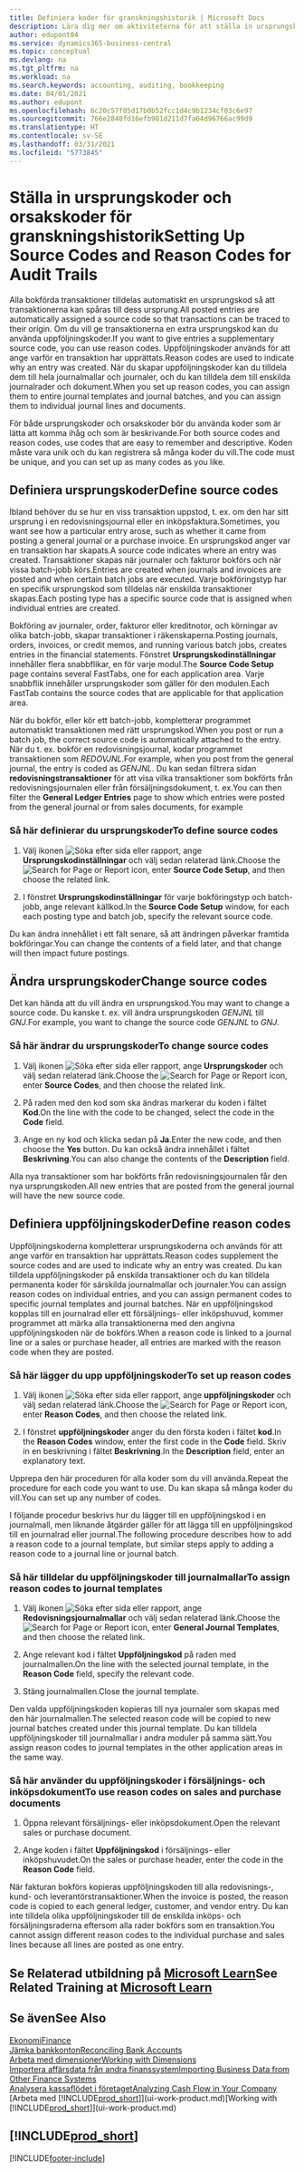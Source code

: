 ```yaml
---
title: Definiera koder för granskningshistorik | Microsoft Docs
description: Lära dig mer om aktiviteterna för att ställa in ursprungskoder och orsakskoder som du kan använda för att spåra granskningshistorik.
author: edupont04
ms.service: dynamics365-business-central
ms.topic: conceptual
ms.devlang: na
ms.tgt_pltfrm: na
ms.workload: na
ms.search.keywords: accounting, auditing, bookkeeping
ms.date: 04/01/2021
ms.author: edupont
ms.openlocfilehash: 6c20c57f05d17b0b52fcc1d4c9b1234cf03c6e97
ms.sourcegitcommit: 766e2840fd16efb901d211d7fa64d96766ac99d9
ms.translationtype: HT
ms.contentlocale: sv-SE
ms.lasthandoff: 03/31/2021
ms.locfileid: "5773845"
---
```

# <a name="setting-up-source-codes-and-reason-codes-for-audit-trails"></a><span data-ttu-id="a4bcf-103">Ställa in ursprungskoder och orsakskoder för granskningshistorik</span><span class="sxs-lookup"><span data-stu-id="a4bcf-103">Setting Up Source Codes and Reason Codes for Audit Trails</span></span>

<span data-ttu-id="a4bcf-104">Alla bokförda transaktioner tilldelas automatiskt en ursprungskod så att transaktionerna kan spåras till dess ursprung.</span><span class="sxs-lookup"><span data-stu-id="a4bcf-104">All posted entries are automatically assigned a source code so that transactions can be traced to their origin.</span></span> <span data-ttu-id="a4bcf-105">Om du vill ge transaktionerna en extra ursprungskod kan du använda uppföljningskoder.</span><span class="sxs-lookup"><span data-stu-id="a4bcf-105">If you want to give entries a supplementary source code, you can use reason codes.</span></span> <span data-ttu-id="a4bcf-106">Uppföljningskoder används för att ange varför en transaktion har upprättats.</span><span class="sxs-lookup"><span data-stu-id="a4bcf-106">Reason codes are used to indicate why an entry was created.</span></span> <span data-ttu-id="a4bcf-107">När du skapar uppföljningskoder kan du tilldela dem till hela journalmallar och journaler, och du kan tilldela dem till enskilda journalrader och dokument.</span><span class="sxs-lookup"><span data-stu-id="a4bcf-107">When you set up reason codes, you can assign them to entire journal templates and journal batches, and you can assign them to individual journal lines and documents.</span></span>  

<span data-ttu-id="a4bcf-108">För både ursprungskoder och orsakskoder bör du använda koder som är lätta att komma ihåg och som är beskrivande.</span><span class="sxs-lookup"><span data-stu-id="a4bcf-108">For both source codes and reason codes, use codes that are easy to remember and descriptive.</span></span> <span data-ttu-id="a4bcf-109">Koden måste vara unik och du kan registrera så många koder du vill.</span><span class="sxs-lookup"><span data-stu-id="a4bcf-109">The code must be unique, and you can set up as many codes as you like.</span></span>

## <a name="define-source-codes"></a><span data-ttu-id="a4bcf-110">Definiera ursprungskoder</span><span class="sxs-lookup"><span data-stu-id="a4bcf-110">Define source codes</span></span>

<span data-ttu-id="a4bcf-111">Ibland behöver du se hur en viss transaktion uppstod, t. ex. om den har sitt ursprung i en redovisningsjournal eller en inköpsfaktura.</span><span class="sxs-lookup"><span data-stu-id="a4bcf-111">Sometimes, you want see how a particular entry arose, such as whether it came from posting a general journal or a purchase invoice.</span></span> <span data-ttu-id="a4bcf-112">En ursprungskod anger var en transaktion har skapats.</span><span class="sxs-lookup"><span data-stu-id="a4bcf-112">A source code indicates where an entry was created.</span></span> <span data-ttu-id="a4bcf-113">Transaktioner skapas när journaler och fakturor bokförs och när vissa batch-jobb körs.</span><span class="sxs-lookup"><span data-stu-id="a4bcf-113">Entries are created when journals and invoices are posted and when certain batch jobs are executed.</span></span> <span data-ttu-id="a4bcf-114">Varje bokföringstyp har en specifik ursprungskod som tilldelas när enskilda transaktioner skapas.</span><span class="sxs-lookup"><span data-stu-id="a4bcf-114">Each posting type has a specific source code that is assigned when individual entries are created.</span></span>  

<span data-ttu-id="a4bcf-115">Bokföring av journaler, order, fakturor eller kreditnotor, och körningar av olika batch-jobb, skapar transaktioner i räkenskaperna.</span><span class="sxs-lookup"><span data-stu-id="a4bcf-115">Posting journals, orders, invoices, or credit memos, and running various batch jobs, creates entries in the financial statements.</span></span> <span data-ttu-id="a4bcf-116">Fönstret **Ursprungskodinställningar** innehåller flera snabbflikar, en för varje modul.</span><span class="sxs-lookup"><span data-stu-id="a4bcf-116">The **Source Code Setup** page contains several FastTabs, one for each application area.</span></span> <span data-ttu-id="a4bcf-117">Varje snabbflik innehåller ursprungskoder som gäller för den modulen.</span><span class="sxs-lookup"><span data-stu-id="a4bcf-117">Each FastTab contains the source codes that are applicable for that application area.</span></span>

<span data-ttu-id="a4bcf-118">När du bokför, eller kör ett batch-jobb, kompletterar programmet automatiskt transaktionen med rätt ursprungskod.</span><span class="sxs-lookup"><span data-stu-id="a4bcf-118">When you post or run a batch job, the correct source code is automatically attached to the entry.</span></span> <span data-ttu-id="a4bcf-119">När du t. ex. bokför en redovisningsjournal, kodar programmet transaktionen som *REDOVJNL*.</span><span class="sxs-lookup"><span data-stu-id="a4bcf-119">For example, when you post from the general journal, the entry is coded as *GENJNL*.</span></span> <span data-ttu-id="a4bcf-120">Du kan sedan filtrera sidan **redovisningstransaktioner** för att visa vilka transaktioner som bokförts från redovisningsjournalen eller från försäljningsdokument, t. ex.</span><span class="sxs-lookup"><span data-stu-id="a4bcf-120">You can then filter the **General Ledger Entries** page to show which entries were posted from the general journal or from sales documents, for example</span></span>

### <a name="to-define-source-codes"></a><span data-ttu-id="a4bcf-121">Så här definierar du ursprungskoder</span><span class="sxs-lookup"><span data-stu-id="a4bcf-121">To define source codes</span></span>

1. <span data-ttu-id="a4bcf-122">Välj ikonen ![Söka efter sida eller rapport](media/ui-search/search_small.png "Ikonen Sök efter sida eller rapport"), ange **Ursprungskodinställningar** och välj sedan relaterad länk.</span><span class="sxs-lookup"><span data-stu-id="a4bcf-122">Choose the ![Search for Page or Report](media/ui-search/search_small.png "Search for Page or Report icon") icon, enter **Source Code Setup**, and then choose the related link.</span></span>  

2. <span data-ttu-id="a4bcf-123">I fönstret **Ursprungskodinställningar** för varje bokföringstyp och batch-jobb, ange relevant källkod.</span><span class="sxs-lookup"><span data-stu-id="a4bcf-123">In the **Source Code Setup** window, for each each posting type and batch job, specify the relevant source code.</span></span>  

<span data-ttu-id="a4bcf-124">Du kan ändra innehållet i ett fält senare, så att ändringen påverkar framtida bokföringar.</span><span class="sxs-lookup"><span data-stu-id="a4bcf-124">You can change the contents of a field later, and that change will then impact future postings.</span></span>

## <a name="change-source-codes"></a><span data-ttu-id="a4bcf-125">Ändra ursprungskoder</span><span class="sxs-lookup"><span data-stu-id="a4bcf-125">Change source codes</span></span>

<span data-ttu-id="a4bcf-126">Det kan hända att du vill ändra en ursprungskod.</span><span class="sxs-lookup"><span data-stu-id="a4bcf-126">You may want to change a source code.</span></span> <span data-ttu-id="a4bcf-127">Du kanske t. ex. vill ändra ursprungskoden *GENJNL* till *GNJ*.</span><span class="sxs-lookup"><span data-stu-id="a4bcf-127">For example, you want to change the source code *GENJNL* to *GNJ*.</span></span>

### <a name="to-change-source-codes"></a><span data-ttu-id="a4bcf-128">Så här ändrar du ursprungskoder</span><span class="sxs-lookup"><span data-stu-id="a4bcf-128">To change source codes</span></span>

1. <span data-ttu-id="a4bcf-129">Välj ikonen ![Söka efter sida eller rapport](media/ui-search/search_small.png "Ikonen Sök efter sida eller rapport"), ange **Ursprungskoder** och välj sedan relaterad länk.</span><span class="sxs-lookup"><span data-stu-id="a4bcf-129">Choose the ![Search for Page or Report](media/ui-search/search_small.png "Search for Page or Report icon") icon, enter **Source Codes**, and then choose the related link.</span></span>

2. <span data-ttu-id="a4bcf-130">På raden med den kod som ska ändras markerar du koden i fältet **Kod**.</span><span class="sxs-lookup"><span data-stu-id="a4bcf-130">On the line with the code to be changed, select the code in the **Code** field.</span></span>

3. <span data-ttu-id="a4bcf-131">Ange en ny kod och klicka sedan på **Ja**.</span><span class="sxs-lookup"><span data-stu-id="a4bcf-131">Enter the new code, and then choose the **Yes** button.</span></span> <span data-ttu-id="a4bcf-132">Du kan också ändra innehållet i fältet **Beskrivning**.</span><span class="sxs-lookup"><span data-stu-id="a4bcf-132">You can also change the contents of the **Description** field.</span></span>

<span data-ttu-id="a4bcf-133">Alla nya transaktioner som har bokförts från redovisningsjournalen får den nya ursprungskoden.</span><span class="sxs-lookup"><span data-stu-id="a4bcf-133">All new entries that are posted from the general journal will have the new source code.</span></span>

## <a name="define-reason-codes"></a><span data-ttu-id="a4bcf-134">Definiera uppföljningskoder</span><span class="sxs-lookup"><span data-stu-id="a4bcf-134">Define reason codes</span></span>

<span data-ttu-id="a4bcf-135">Uppföljningskoderna kompletterar ursprungskoderna och används för att ange varför en transaktion har upprättats.</span><span class="sxs-lookup"><span data-stu-id="a4bcf-135">Reason codes supplement the source codes and are used to indicate why an entry was created.</span></span> <span data-ttu-id="a4bcf-136">Du kan tilldela uppföljningskoder på enskilda transaktioner och du kan tilldela permanenta koder för särskilda journalmallar och journaler.</span><span class="sxs-lookup"><span data-stu-id="a4bcf-136">You can assign reason codes on individual entries, and you can assign permanent codes to specific journal templates and journal batches.</span></span> <span data-ttu-id="a4bcf-137">När en uppföljningskod kopplas till en journalrad eller ett försäljnings- eller inköpshuvud, kommer programmet att märka alla transaktionerna med den angivna uppföljningskoden när de bokförs.</span><span class="sxs-lookup"><span data-stu-id="a4bcf-137">When a reason code is linked to a journal line or a sales or purchase header, all entries are marked with the reason code when they are posted.</span></span>  

### <a name="to-set-up-reason-codes"></a><span data-ttu-id="a4bcf-138">Så här lägger du upp uppföljningskoder</span><span class="sxs-lookup"><span data-stu-id="a4bcf-138">To set up reason codes</span></span>

1. <span data-ttu-id="a4bcf-139">Välj ikonen ![Söka efter sida eller rapport](media/ui-search/search_small.png "Ikonen Sök efter sida eller rapport"), ange **uppföljningskoder** och välj sedan relaterad länk.</span><span class="sxs-lookup"><span data-stu-id="a4bcf-139">Choose the ![Search for Page or Report](media/ui-search/search_small.png "Search for Page or Report icon")  icon, enter **Reason Codes**, and then choose the related link.</span></span>

2. <span data-ttu-id="a4bcf-140">I fönstret **uppföljningskoder** anger du den första koden i fältet **kod**.</span><span class="sxs-lookup"><span data-stu-id="a4bcf-140">In the **Reason Codes** window, enter the first code in the **Code** field.</span></span> <span data-ttu-id="a4bcf-141">Skriv in en beskrivning i fältet **Beskrivning**.</span><span class="sxs-lookup"><span data-stu-id="a4bcf-141">In the **Description** field, enter an explanatory text.</span></span>

<span data-ttu-id="a4bcf-142">Upprepa den här proceduren för alla koder som du vill använda.</span><span class="sxs-lookup"><span data-stu-id="a4bcf-142">Repeat the procedure for each code you want to use.</span></span> <span data-ttu-id="a4bcf-143">Du kan skapa så många koder du vill.</span><span class="sxs-lookup"><span data-stu-id="a4bcf-143">You can set up any number of codes.</span></span>

<span data-ttu-id="a4bcf-144">I följande procedur beskrivs hur du lägger till en uppföljningskod i en journalmall, men liknande åtgärder gäller för att lägga till en uppföljningskod till en journalrad eller journal.</span><span class="sxs-lookup"><span data-stu-id="a4bcf-144">The following procedure describes how to add a reason code to a journal template, but similar steps apply to adding a reason code to a journal line or journal batch.</span></span>  

### <a name="to-assign-reason-codes-to-journal-templates"></a><span data-ttu-id="a4bcf-145">Så här tilldelar du uppföljningskoder till journalmallar</span><span class="sxs-lookup"><span data-stu-id="a4bcf-145">To assign reason codes to journal templates</span></span>

1. <span data-ttu-id="a4bcf-146">Välj ikonen ![Söka efter sida eller rapport](media/ui-search/search_small.png "Ikonen Sök efter sida eller rapport"), ange **Redovisningsjournalmallar** och välj sedan relaterad länk.</span><span class="sxs-lookup"><span data-stu-id="a4bcf-146">Choose the ![Search for Page or Report](media/ui-search/search_small.png "Search for Page or Report icon")  icon, enter **General Journal Templates**, and then choose the related link.</span></span>

2. <span data-ttu-id="a4bcf-147">Ange relevant kod i fältet **Uppföljningskod** på raden med journalmallen.</span><span class="sxs-lookup"><span data-stu-id="a4bcf-147">On the line with the selected journal template, in the **Reason Code** field, specify the relevant code.</span></span>

3. <span data-ttu-id="a4bcf-148">Stäng journalmallen.</span><span class="sxs-lookup"><span data-stu-id="a4bcf-148">Close the journal template.</span></span>

<span data-ttu-id="a4bcf-149">Den valda uppföljningskoden kopieras till nya journaler som skapas med den här journalmallen.</span><span class="sxs-lookup"><span data-stu-id="a4bcf-149">The selected reason code will be copied to new journal batches created under this journal template.</span></span> <span data-ttu-id="a4bcf-150">Du kan tilldela uppföljningskoder till journalmallar i andra moduler på samma sätt.</span><span class="sxs-lookup"><span data-stu-id="a4bcf-150">You assign reason codes to journal templates in the other application areas in the same way.</span></span>

### <a name="to-use-reason-codes-on-sales-and-purchase-documents"></a><span data-ttu-id="a4bcf-151">Så här använder du uppföljningskoder i försäljnings- och inköpsdokument</span><span class="sxs-lookup"><span data-stu-id="a4bcf-151">To use reason codes on sales and purchase documents</span></span>

1. <span data-ttu-id="a4bcf-152">Öppna relevant försäljnings- eller inköpsdokument.</span><span class="sxs-lookup"><span data-stu-id="a4bcf-152">Open the relevant sales or purchase document.</span></span>

2. <span data-ttu-id="a4bcf-153">Ange koden i fältet **Uppföljningskod** i försäljnings- eller inköpshuvudet.</span><span class="sxs-lookup"><span data-stu-id="a4bcf-153">On the sales or purchase header, enter the code in the **Reason Code** field.</span></span>

<span data-ttu-id="a4bcf-154">När fakturan bokförs kopieras uppföljningskoden till alla redovisnings-, kund- och leverantörstransaktioner.</span><span class="sxs-lookup"><span data-stu-id="a4bcf-154">When the invoice is posted, the reason code is copied to each general ledger, customer, and vendor entry.</span></span> <span data-ttu-id="a4bcf-155">Du kan inte tilldela olika uppföljningskoder till de enskilda inköps- och försäljningsraderna eftersom alla rader bokförs som en transaktion.</span><span class="sxs-lookup"><span data-stu-id="a4bcf-155">You cannot assign different reason codes to the individual purchase and sales lines because all lines are posted as one entry.</span></span>

## <a name="see-related-training-at-microsoft-learn"></a><span data-ttu-id="a4bcf-156">Se Relaterad utbildning på [Microsoft Learn](/learn/paths/set-up-financial-management-dynamics-365-business-central/)</span><span class="sxs-lookup"><span data-stu-id="a4bcf-156">See Related Training at [Microsoft Learn](/learn/paths/set-up-financial-management-dynamics-365-business-central/)</span></span>

## <a name="see-also"></a><span data-ttu-id="a4bcf-157">Se även</span><span class="sxs-lookup"><span data-stu-id="a4bcf-157">See Also</span></span>

[<span data-ttu-id="a4bcf-158">Ekonomi</span><span class="sxs-lookup"><span data-stu-id="a4bcf-158">Finance</span></span>](finance.md)  
[<span data-ttu-id="a4bcf-159">Jämka bankkonton</span><span class="sxs-lookup"><span data-stu-id="a4bcf-159">Reconciling Bank Accounts</span></span>](bank-manage-bank-accounts.md)  
[<span data-ttu-id="a4bcf-160">Arbeta med dimensioner</span><span class="sxs-lookup"><span data-stu-id="a4bcf-160">Working with Dimensions</span></span>](finance-dimensions.md)  
[<span data-ttu-id="a4bcf-161">Importera affärsdata från andra finanssystem</span><span class="sxs-lookup"><span data-stu-id="a4bcf-161">Importing Business Data from Other Finance Systems</span></span>](across-import-data-configuration-packages.md)  
[<span data-ttu-id="a4bcf-162">Analysera kassaflödet i företaget</span><span class="sxs-lookup"><span data-stu-id="a4bcf-162">Analyzing Cash Flow in Your Company</span></span>](finance-analyze-cash-flow.md)  
<span data-ttu-id="a4bcf-163">[Arbeta med [!INCLUDE[prod_short](includes/prod_short.md)]](ui-work-product.md)</span><span class="sxs-lookup"><span data-stu-id="a4bcf-163">[Working with [!INCLUDE[prod_short](includes/prod_short.md)]](ui-work-product.md)</span></span>  

## [!INCLUDE[prod_short](includes/free_trial_md.md)]  


[!INCLUDE[footer-include](includes/footer-banner.md)]